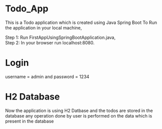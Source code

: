 # Todo_App
This is a Todo application which is created using Java Spring Boot
To Run the application in your local machine,

Step 1: Run FirstAppUsingSpringBootApplication.java,   
Step 2: In your browser run localhost:8080.

# Login 
username = admin and 
password = 1234

# H2 Database 
Now the application is using H2 Datbase and the todos are stored in the database any operation done by user is performed on the data which is present in the database 
